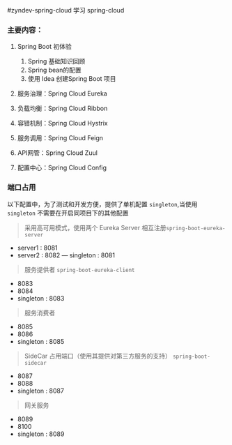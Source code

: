#zyndev-spring-cloud
学习 spring-cloud

### 主要内容：

1. Spring Boot 初体验
    1. Spring 基础知识回顾
    1. Spring bean的配置
    1. 使用 Idea 创建Spring Boot 项目

1. 服务治理：Spring Cloud Eureka

1. 负载均衡：Spring Cloud Ribbon

1. 容错机制：Spring Cloud Hystrix

1. 服务调用：Spring Cloud Feign

1. API网管：Spring Cloud Zuul

1. 配置中心：Spring Cloud Config


### 端口占用

以下配置中，为了测试和开发方便，提供了单机配置 `singleton`,当使用 `singleton` 不需要在开启同项目下的其他配置

> 采用高可用模式，使用两个 Eureka Server 相互注册`spring-boot-eureka-server`

- server1 : 8081
- server2 : 8082
— singleton : 8081

> 服务提供者 `spring-boot-eureka-client`

- 8083
- 8084
- singleton : 8083


> 服务消费者 

- 8085
- 8086
- singleton : 8085

> SideCar 占用端口（使用其提供对第三方服务的支持） `spring-boot-sidecar`

- 8087
- 8088
- singleton : 8087

> 网关服务

- 8089
- 8100
- singleton : 8089 



